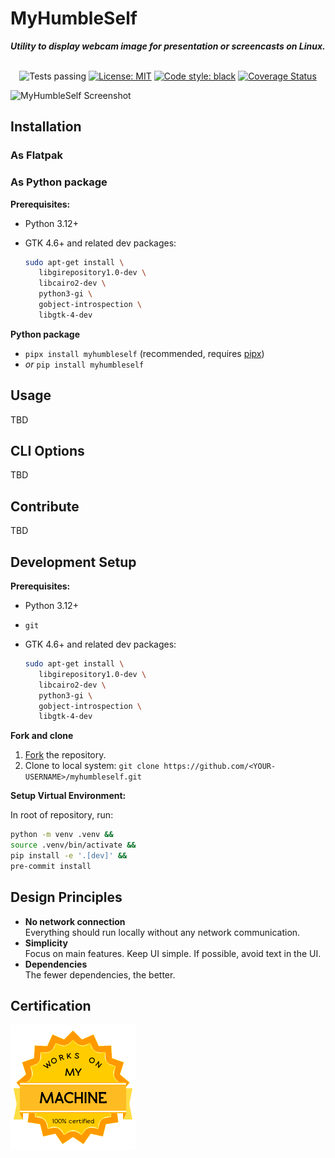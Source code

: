 # MyHumbleSelf

**_Utility to display webcam image for presentation or screencasts on Linux._**

<p align="center"><br>
<img alt="Tests passing" src="https://github.com/dynobo/myhumbleself/workflows/Test/badge.svg">
<a href="https://github.com/dynobo/myhumbleself/blob/main/LICENSE"><img alt="License: MIT" src="https://img.shields.io/badge/License-MIT-blue.svg"></a>
<a href="https://github.com/psf/black"><img alt="Code style: black" src="https://img.shields.io/badge/Code%20style-black-%23000000"></a>
<a href='https://coveralls.io/github/dynobo/myhumbleself'><img src='https://coveralls.io/repos/github/dynobo/myhumbleself/badge.svg' alt='Coverage Status' /></a>
</p>

![MyHumbleSelf Screenshot](TBD)

## Installation

### As Flatpak

### As Python package

**Prerequisites:**

- Python 3.12+
- GTK 4.6+ and related dev packages:

  ```sh
  sudo apt-get install \
     libgirepository1.0-dev \
     libcairo2-dev \
     python3-gi \
     gobject-introspection \
     libgtk-4-dev
  ```

**Python package**

- `pipx install myhumbleself` (recommended, requires [pipx](https://pipx.pypa.io/))
- _or_ `pip install myhumbleself`

## Usage

TBD

## CLI Options

TBD

## Contribute

TBD

## Development Setup

**Prerequisites:**

- Python 3.12+
- `git`
- GTK 4.6+ and related dev packages:

  ```sh
  sudo apt-get install \
     libgirepository1.0-dev \
     libcairo2-dev \
     python3-gi \
     gobject-introspection \
     libgtk-4-dev
  ```

**Fork and clone**

1. [Fork](https://github.com/dynobo/myhumbleself/fork) the repository.
2. Clone to local system:
   `git clone https://github.com/<YOUR-USERNAME>/myhumbleself.git`

**Setup Virtual Environment:**

In root of repository, run:

```sh
python -m venv .venv &&
source .venv/bin/activate &&
pip install -e '.[dev]' &&
pre-commit install
```

## Design Principles

- **No network connection**<br>Everything should run locally without any network
  communication.
- **Simplicity**<br>Focus on main features. Keep UI simple. If possible, avoid text in
  the UI.
- **Dependencies**<br>The fewer dependencies, the better.

## Certification

![WOMM](https://raw.githubusercontent.com/dynobo/myhumbleself/main/badge.png)
